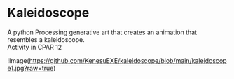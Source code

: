 # Kaleidoscope
A python Processing generative art that creates an animation that resembles a kaleidoscope.    
Activity in CPAR 12


!Image(https://github.com/KenesuEXE/kaleidoscope/blob/main/kaleidoscope1.jpg?raw=true)
